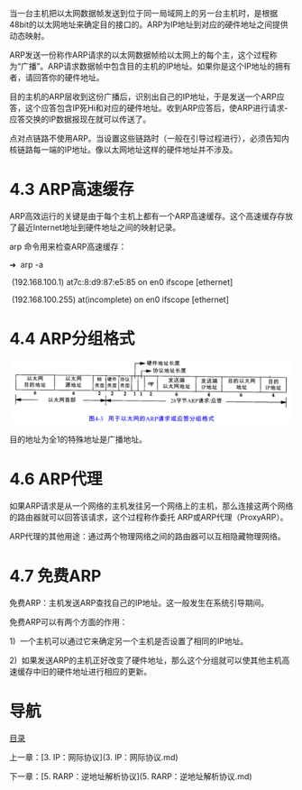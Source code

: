 当一台主机把以太网数据帧发送到位于同一局域网上的另一台主机时，是根据48bit的以太网地址来确定目的接口的。ARP为IP地址到对应的硬件地址之间提供动态映射。

ARP发送一份称作ARP请求的以太网数据帧给以太网上的每个主，这个过程称为“广播”。ARP请求数据帧中包含目的主机的IP地址。如果你是这个IP地址的拥有者，请回答你的硬件地址。

目的主机的ARP层收到这份广播后，识别出自己的IP地址，于是发送一个ARP应答，这个应答包含IP死Hi和对应的硬件地址。收到ARP应答后，使ARP进行请求- 应答交换的IP数据报现在就可以传送了。

点对点链路不使用ARP。当设置这些链路时（一般在引导过程进行），必须告知内核链路每一端的IP地址。像以太网地址这样的硬件地址并不涉及。

# 4.3 ARP高速缓存

ARP高效运行的关键是由于每个主机上都有一个ARP高速缓存。这个高速缓存存放了最近Internet地址到硬件地址之间的映射记录。

arp 命令用来检查ARP高速缓存：

➜  arp -a

 (192.168.100.1) at7c:8:d9:87:e5:85 on en0 ifscope [ethernet]

 (192.168.100.255) at(incomplete) on en0 ifscope [ethernet]

# 4.4 ARP分组格式

![graphic](img/chap4/img0.png)

目的地址为全1的特殊地址是广播地址。

# 4.6 ARP代理

如果ARP请求是从一个网络的主机发往另一个网络上的主机，那么连接这两个网络的路由器就可以回答该请求，这个过程称作委托 ARP或ARP代理（ProxyARP）。

ARP代理的其他用途：通过两个物理网络之间的路由器可以互相隐藏物理网络。

# 4.7 免费ARP

免费ARP：主机发送ARP查找自己的IP地址。这一般发生在系统引导期间。

免费ARP可以有两个方面的作用：

1)  一个主机可以通过它来确定另一个主机是否设置了相同的IP地址。

2)  如果发送ARP的主机正好改变了硬件地址，那么这个分组就可以使其他主机高速缓存中旧的硬件地址进行相应的更新。

# 导航

[目录](README.md)

上一章：[3. IP：网际协议](3. IP：网际协议.md)

下一章：[5. RARP：逆地址解析协议](5. RARP：逆地址解析协议.md)
